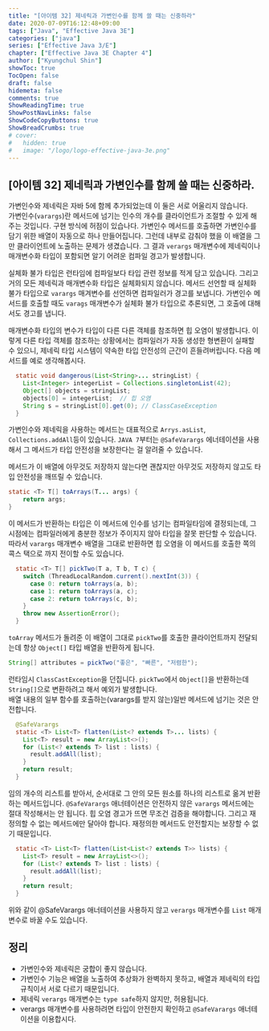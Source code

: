 ```yaml
---
title: "[아이템 32] 제네릭과 가변인수를 함께 쓸 때는 신중하라"
date: 2020-07-09T16:12:48+09:00
tags: ["Java", "Effective Java 3E"]
categories: ["java"]
series: ["Effective Java 3/E"]
chapter: ["Effective Java 3E Chapter 4"]
author: ["Kyungchul Shin"]
showToc: true
TocOpen: false
draft: false
hidemeta: false
comments: true
ShowReadingTime: true
ShowPostNavLinks: false
ShowCodeCopyButtons: true
ShowBreadCrumbs: true
# cover:
#   hidden: true
#   image: "/logo/logo-effective-java-3e.png"
---
```

## [아이템 32] 제네릭과 가변인수를 함께 쓸 때는 신중하라.

가변인수와 제네릭은 자바 5에 함께 추가되었는데 이 둘은 서로 어울리지 않습니다.   
가변인수(`varargs`)란 메서드에 넘기는 인수의 개수를 클라이언트가 조절할 수 있게 해주는 것입니다. 구현 방식에 허점이 있습나다. 가변인수 메서드를 호출하면 가변인수를 담기 위한 배열이 자동으로 하나 만들어집니다. 그런데 내부로 감춰야 했을 이 배열을 그만  클라이언트에 노출하는 문제가 생겼습니다. 그 결과 `verargs` 매개변수에 제네릭이나 매개변수화 타입이 포함되면 알기 어려운 컴파일 경고가 발생합니다.
   
실체화 불가 타입은 런타임에 컴파일보다 타입 관련 정보를 적게 담고 있습니다. 그리고 거의 모든 제네릭과 매개변수화 타입은 실체화되지 않습니다. 메서드 선언할 때 실체화 불가 타입으로 `varargs` 매겨변수를 선언하면 컴파일러가 경고를 보냅니다. 가변인수 메서드를 호출할 때도 `varags` 매개변수가 실체화 불가 타입으로 추론되면, 그 호출에 대해서도 경고를 냅니다.
   
매개변수화 타입의 변수가 타입이 다른 다른 객체를 참조하면 힙 오염이 발생합니다. 이렇게 다른 타입 객체를 참조하는 상황에서는 컴파일러가 자동 생성한 형변환이 실패할 수 있으니, 제네릭 타입 시스템이 약속한 타입 안전성의 근간이 흔들려버립니다. 다음 메서드를 예로 생각해봅시다.

``` java
  static void dangerous(List<String>... stringList) {
    List<Integer> integerList = Collections.singletonList(42);
    Object[] objects = stringList;
    objects[0] = integerList;  // 힙 오염
    String s = stringList[0].get(0); // ClassCaseException
  }
```
가변인수와 제네릭을 사용하는 메서드는 대표적으로 `Arrys.asList`, `Collections.addAll`등이 있습니다. `JAVA 7`부터는 `@SafeVarargs` 에너테이션을 사용해서 그 메서드가 타입 안전성을 보장한다는 걸 알려줄 수 있습니다.
   
메서드가 이 배열에 아무것도 저장하지 않는다면 괜찮지만 아무것도 저장하지 않고도 타입 안전성을 깨뜨릴 수 있습니다.

``` java
static <T> T[] toArrays(T... args) {
    return args;
}
```

이 메서드가 반환하는 타입은 이 메서드에 인수를 넘기는 컴파일타임에 결정되는데, 그 시점에는 컴파일러에게 충분한 정보가 주이지지 않아 타입을 잘못 판단할 수 있습니다. 따라서 `varargs` 매개변수 배열을 그대로 반환하면 힙 오염을 이 메서드를 호출한 쪽의 콕스 택으로 까지 전이할 수도 있습니다.

```java
  static <T> T[] pickTwo(T a, T b, T c) {
    switch (ThreadLocalRandom.current().nextInt(3)) {
      case 0: return toArrays(a, b);
      case 1: return toArrays(a, c);
      case 2: return toArrays(c, b);
    }
    throw new AssertionError();
  }
```

`toArray` 메서드가 돌려준 이 배열이 그대로 `pickTwo`를 호출한 클라이언트까지 전달되는데 항상 `Object[]` 타입 배열을 반환하게 됩니다.

``` java
String[] attributes = pickTwo("좋은", "빠른", "저렴한");
```

런타임시 `ClassCastException`을 던집니다. `pickTwo`에서 `Object[]`을 반환하는데 `String[]`으로 변환하려고 해서 예외가 발생합니다.   
배열 내용의 일부 함수를 호출하는(varargs를 받지 않는)일반 메서드에 넘기는 것은 안전합니다.

``` java
  @SafeVarargs
  static <T> List<T> flatten(List<? extends T>... lists) {
    List<T> result = new ArrayList<>();
    for (List<? extends T> list : lists) {
      result.addAll(list);
    }
    return result;
  }
```

임의 개수의 리스트를 받아서, 순서대로 그 안의 모든 원소를 하나의 리스트로 옮겨 반환하는 메서드입니다. `@SafeVarargs` 애너테이션은 안전하지 않은 `varargs` 메서드에는 절대 작성해서는 안 됩니다. 힙 오염 경고가 뜨면 무조건 검증을 해야합니다. 그리고 재정의할 수 없는 메서드에만 달아야 합니다. 재정의한 메서드도 안전할지는 보장할 수 없기 때문입니다.

``` java
  static <T> List<T> flatten(List<List<? extends T>> lists) {
    List<T> result = new ArrayList<>();
    for (List<? extends T> list : lists) {
      result.addAll(list);
    }
    return result;
  }
```

위와 같이  @SafeVarargs 애너테이션을 사용하지 않고 `verargs` 매개변수를 `List` 매개변수로 바꿀 수도 있습니다.

## 정리
- 가변인수와 제네릭은 궁합이 좋지 않습니다.
- 가변인수 기능은 배열을 노출하여 추상화가 완벽하지 못하고, 배열과 제네릭의 타입 규칙이서 서로 다르기 때문입니다.
- 제네릭 `verargs` 매개변수는 `type safe`하지 않지만, 허용됩니다.
- verargs 매개변수를 사용하려면 타입이 안전한지 확인하고 `@SafeVarargs` 애너테이션을 이용합시다.
  